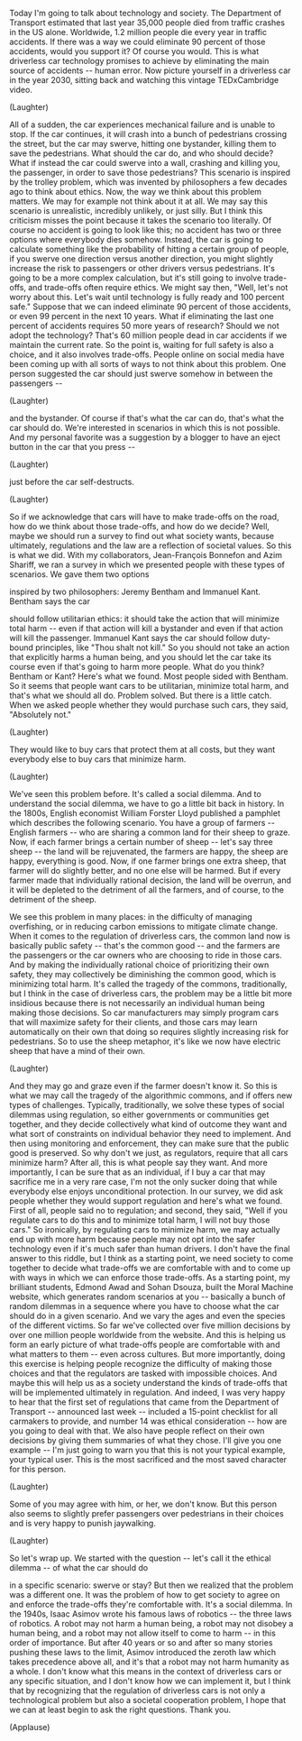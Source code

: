 
Today I&#39;m going to talk
about technology and society.
The Department of Transport
estimated that last year
35,000 people died
from traffic crashes in the US alone.
Worldwide, 1.2 million people
die every year in traffic accidents.
If there was a way we could eliminate
90 percent of those accidents,
would you support it?
Of course you would.
This is what driverless car technology
promises to achieve
by eliminating the main
source of accidents --
human error.
Now picture yourself
in a driverless car in the year 2030,
sitting back and watching
this vintage TEDxCambridge video.

(Laughter)

All of a sudden,
the car experiences mechanical failure
and is unable to stop.
If the car continues,
it will crash into a bunch
of pedestrians crossing the street,
but the car may swerve,
hitting one bystander,
killing them to save the pedestrians.
What should the car do,
and who should decide?
What if instead the car
could swerve into a wall,
crashing and killing you, the passenger,
in order to save those pedestrians?
This scenario is inspired
by the trolley problem,
which was invented
by philosophers a few decades ago
to think about ethics.
Now, the way we think
about this problem matters.
We may for example
not think about it at all.
We may say this scenario is unrealistic,
incredibly unlikely, or just silly.
But I think this criticism
misses the point
because it takes
the scenario too literally.
Of course no accident
is going to look like this;
no accident has two or three options
where everybody dies somehow.
Instead, the car is going
to calculate something
like the probability of hitting
a certain group of people,
if you swerve one direction
versus another direction,
you might slightly increase the risk
to passengers or other drivers
versus pedestrians.
It&#39;s going to be
a more complex calculation,
but it&#39;s still going
to involve trade-offs,
and trade-offs often require ethics.
We might say then,
&quot;Well, let&#39;s not worry about this.
Let&#39;s wait until technology
is fully ready and 100 percent safe.&quot;
Suppose that we can indeed
eliminate 90 percent of those accidents,
or even 99 percent in the next 10 years.
What if eliminating
the last one percent of accidents
requires 50 more years of research?
Should we not adopt the technology?
That&#39;s 60 million people
dead in car accidents
if we maintain the current rate.
So the point is,
waiting for full safety is also a choice,
and it also involves trade-offs.
People online on social media
have been coming up with all sorts of ways
to not think about this problem.
One person suggested
the car should just swerve somehow
in between the passengers --

(Laughter)

and the bystander.
Of course if that&#39;s what the car can do,
that&#39;s what the car should do.
We&#39;re interested in scenarios
in which this is not possible.
And my personal favorite
was a suggestion by a blogger
to have an eject button in the car
that you press --

(Laughter)

just before the car self-destructs.

(Laughter)

So if we acknowledge that cars
will have to make trade-offs on the road,
how do we think about those trade-offs,
and how do we decide?
Well, maybe we should run a survey
to find out what society wants,
because ultimately,
regulations and the law
are a reflection of societal values.
So this is what we did.
With my collaborators,
Jean-François Bonnefon and Azim Shariff,
we ran a survey
in which we presented people
with these types of scenarios.
We gave them two options

inspired by two philosophers:
Jeremy Bentham and Immanuel Kant.
Bentham says the car

should follow utilitarian ethics:
it should take the action
that will minimize total harm --
even if that action will kill a bystander
and even if that action
will kill the passenger.
Immanuel Kant says the car
should follow duty-bound principles,
like &quot;Thou shalt not kill.&quot;
So you should not take an action
that explicitly harms a human being,
and you should let the car take its course
even if that&#39;s going to harm more people.
What do you think?
Bentham or Kant?
Here&#39;s what we found.
Most people sided with Bentham.
So it seems that people
want cars to be utilitarian,
minimize total harm,
and that&#39;s what we should all do.
Problem solved.
But there is a little catch.
When we asked people
whether they would purchase such cars,
they said, &quot;Absolutely not.&quot;

(Laughter)

They would like to buy cars
that protect them at all costs,
but they want everybody else
to buy cars that minimize harm.

(Laughter)

We&#39;ve seen this problem before.
It&#39;s called a social dilemma.
And to understand the social dilemma,
we have to go a little bit
back in history.
In the 1800s,
English economist William Forster Lloyd
published a pamphlet
which describes the following scenario.
You have a group of farmers --
English farmers --
who are sharing a common land
for their sheep to graze.
Now, if each farmer
brings a certain number of sheep --
let&#39;s say three sheep --
the land will be rejuvenated,
the farmers are happy,
the sheep are happy,
everything is good.
Now, if one farmer brings one extra sheep,
that farmer will do slightly better,
and no one else will be harmed.
But if every farmer made
that individually rational decision,
the land will be overrun,
and it will be depleted
to the detriment of all the farmers,
and of course,
to the detriment of the sheep.

We see this problem in many places:
in the difficulty of managing overfishing,
or in reducing carbon emissions
to mitigate climate change.
When it comes to the regulation
of driverless cars,
the common land now
is basically public safety --
that&#39;s the common good --
and the farmers are the passengers
or the car owners who are choosing
to ride in those cars.
And by making the individually
rational choice
of prioritizing their own safety,
they may collectively be
diminishing the common good,
which is minimizing total harm.
It&#39;s called the tragedy of the commons,
traditionally,
but I think in the case
of driverless cars,
the problem may be
a little bit more insidious
because there is not necessarily
an individual human being
making those decisions.
So car manufacturers
may simply program cars
that will maximize safety
for their clients,
and those cars may learn
automatically on their own
that doing so requires slightly
increasing risk for pedestrians.
So to use the sheep metaphor,
it&#39;s like we now have electric sheep
that have a mind of their own.

(Laughter)

And they may go and graze
even if the farmer doesn&#39;t know it.
So this is what we may call
the tragedy of the algorithmic commons,
and if offers new types of challenges.
Typically, traditionally,
we solve these types
of social dilemmas using regulation,
so either governments
or communities get together,
and they decide collectively
what kind of outcome they want
and what sort of constraints
on individual behavior
they need to implement.
And then using monitoring and enforcement,
they can make sure
that the public good is preserved.
So why don&#39;t we just,
as regulators,
require that all cars minimize harm?
After all, this is
what people say they want.
And more importantly,
I can be sure that as an individual,
if I buy a car that may
sacrifice me in a very rare case,
I&#39;m not the only sucker doing that
while everybody else
enjoys unconditional protection.
In our survey, we did ask people
whether they would support regulation
and here&#39;s what we found.
First of all, people
said no to regulation;
and second, they said,
&quot;Well if you regulate cars to do this
and to minimize total harm,
I will not buy those cars.&quot;
So ironically,
by regulating cars to minimize harm,
we may actually end up with more harm
because people may not
opt into the safer technology
even if it&#39;s much safer
than human drivers.
I don&#39;t have the final
answer to this riddle,
but I think as a starting point,
we need society to come together
to decide what trade-offs
we are comfortable with
and to come up with ways
in which we can enforce those trade-offs.
As a starting point,
my brilliant students,
Edmond Awad and Sohan Dsouza,
built the Moral Machine website,
which generates random scenarios at you --
basically a bunch
of random dilemmas in a sequence
where you have to choose what
the car should do in a given scenario.
And we vary the ages and even
the species of the different victims.
So far we&#39;ve collected
over five million decisions
by over one million people worldwide
from the website.
And this is helping us
form an early picture
of what trade-offs
people are comfortable with
and what matters to them --
even across cultures.
But more importantly,
doing this exercise
is helping people recognize
the difficulty of making those choices
and that the regulators
are tasked with impossible choices.
And maybe this will help us as a society
understand the kinds of trade-offs
that will be implemented
ultimately in regulation.
And indeed, I was very happy to hear
that the first set of regulations
that came from
the Department of Transport --
announced last week --
included a 15-point checklist
for all carmakers to provide,
and number 14 was ethical consideration --
how are you going to deal with that.
We also have people
reflect on their own decisions
by giving them summaries
of what they chose.
I&#39;ll give you one example --
I&#39;m just going to warn you
that this is not your typical example,
your typical user.
This is the most sacrificed and the most
saved character for this person.

(Laughter)

Some of you may agree with him,
or her, we don&#39;t know.
But this person also seems to slightly
prefer passengers over pedestrians
in their choices
and is very happy to punish jaywalking.

(Laughter)

So let&#39;s wrap up.
We started with the question --
let&#39;s call it the ethical dilemma --
of what the car should do

in a specific scenario:
swerve or stay?
But then we realized
that the problem was a different one.
It was the problem of how to get
society to agree on and enforce
the trade-offs they&#39;re comfortable with.
It&#39;s a social dilemma.
In the 1940s, Isaac Asimov
wrote his famous laws of robotics --
the three laws of robotics.
A robot may not harm a human being,
a robot may not disobey a human being,
and a robot may not allow
itself to come to harm --
in this order of importance.
But after 40 years or so
and after so many stories
pushing these laws to the limit,
Asimov introduced the zeroth law
which takes precedence above all,
and it&#39;s that a robot
may not harm humanity as a whole.
I don&#39;t know what this means
in the context of driverless cars
or any specific situation,
and I don&#39;t know how we can implement it,
but I think that by recognizing
that the regulation of driverless cars
is not only a technological problem
but also a societal cooperation problem,
I hope that we can at least begin
to ask the right questions.
Thank you.

(Applause)

